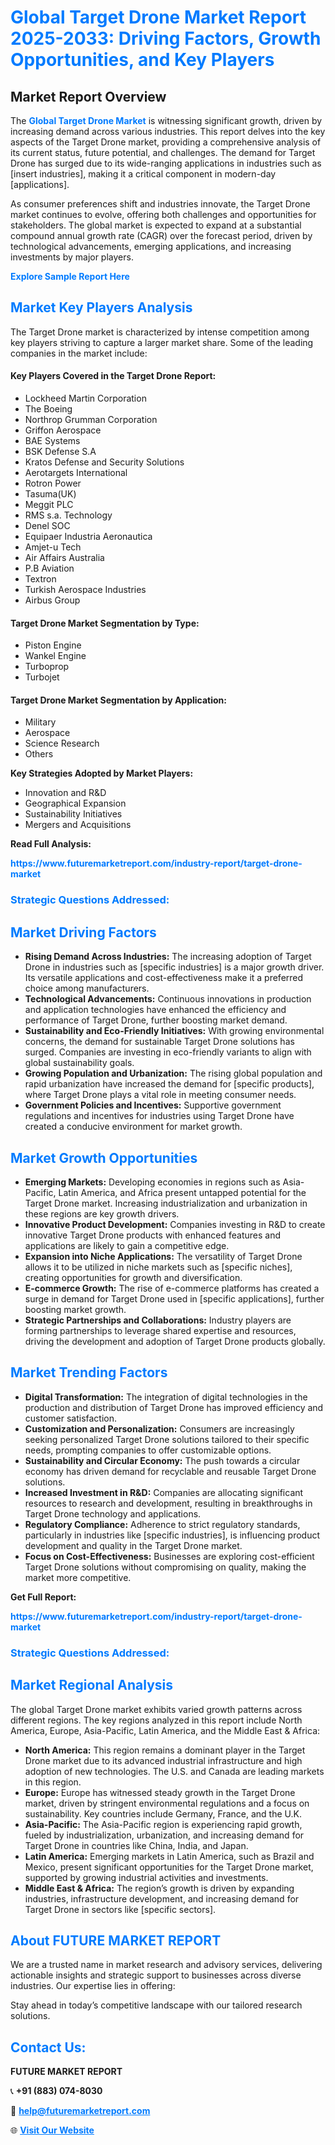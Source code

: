 <h1 style="color: #007BFF;">Global Target Drone Market Report 2025-2033: Driving Factors, Growth Opportunities, and Key Players</h1>

<section id="overview">
<h2>Market Report Overview</h2>
<p>The <a href="https://www.futuremarketreport.com/industry-report/target-drone-market" style="color: #007BFF; text-decoration: none;"><strong>Global Target Drone Market</strong></a> is witnessing significant growth, driven by increasing demand across various industries. This report delves into the key aspects of the Target Drone market, providing a comprehensive analysis of its current status, future potential, and challenges. The demand for Target Drone has surged due to its wide-ranging applications in industries such as [insert industries], making it a critical component in modern-day [applications].</p>
<p>As consumer preferences shift and industries innovate, the Target Drone market continues to evolve, offering both challenges and opportunities for stakeholders. The global market is expected to expand at a substantial compound annual growth rate (CAGR) over the forecast period, driven by technological advancements, emerging applications, and increasing investments by major players.</p>
</section>

<section id="overview">
<p><a href="https://www.futuremarketreport.com/request-sample/reportId=58759" style="color: #007BFF; text-decoration: none;"><strong>Explore Sample Report Here</strong></a></p>
</section>

<section id="key-players">
<h2 style="color: #007BFF;">Market Key Players Analysis</h2>
<p>The Target Drone market is characterized by intense competition among key players striving to capture a larger market share. Some of the leading companies in the market include:</p>
<h4>Key Players Covered in the Target Drone Report:</h4>
<ul><li>Lockheed Martin Corporation</li><li>The Boeing</li><li>Northrop Grumman Corporation</li><li>Griffon Aerospace</li><li>BAE Systems</li><li>BSK Defense S.A</li><li>Kratos Defense and Security Solutions</li><li>Aerotargets International</li><li>Rotron Power</li><li>Tasuma(UK)</li><li>Meggit PLC</li><li>RMS s.a. Technology</li><li>Denel SOC</li><li>Equipaer Industria Aeronautica</li><li>Amjet-u Tech</li><li>Air Affairs Australia</li><li>P.B Aviation</li><li>Textron</li><li>Turkish Aerospace Industries</li><li>Airbus Group</li></ul>
<h4>Target Drone Market Segmentation by Type:</h4>
<ul><li>Piston Engine</li><li>Wankel Engine</li><li>Turboprop</li><li>Turbojet</li></ul>

<h4>Target Drone Market Segmentation by Application:</h4>
<ul><li>Military</li><li>Aerospace</li><li>Science Research</li><li>Others</li></ul>
<p><strong>Key Strategies Adopted by Market Players:</strong></p>
<ul>
<li>Innovation and R&D</li>
<li>Geographical Expansion</li>
<li>Sustainability Initiatives</li>
<li>Mergers and Acquisitions</li>
</ul>
</section>

<section>
<p><strong>Read Full Analysis: </strong></p><a href="https://www.futuremarketreport.com/industry-report/target-drone-market" style="color: #007BFF; text-decoration: none;"><strong>https://www.futuremarketreport.com/industry-report/target-drone-market</strong></a>
<h3 style="color: #007BFF;">Strategic Questions Addressed:</h3>
</section>

<section id="driving-factors">
<h2 style="color: #007BFF;">Market Driving Factors</h2>
<ul>
<li><strong>Rising Demand Across Industries:</strong> The increasing adoption of Target Drone in industries such as [specific industries] is a major growth driver. Its versatile applications and cost-effectiveness make it a preferred choice among manufacturers.</li>
<li><strong>Technological Advancements:</strong> Continuous innovations in production and application technologies have enhanced the efficiency and performance of Target Drone, further boosting market demand.</li>
<li><strong>Sustainability and Eco-Friendly Initiatives:</strong> With growing environmental concerns, the demand for sustainable Target Drone solutions has surged. Companies are investing in eco-friendly variants to align with global sustainability goals.</li>
<li><strong>Growing Population and Urbanization:</strong> The rising global population and rapid urbanization have increased the demand for [specific products], where Target Drone plays a vital role in meeting consumer needs.</li>
<li><strong>Government Policies and Incentives:</strong> Supportive government regulations and incentives for industries using Target Drone have created a conducive environment for market growth.</li>
</ul>
</section>

<section id="growth-opportunities">
<h2 style="color: #007BFF;">Market Growth Opportunities</h2>
<ul>
<li><strong>Emerging Markets:</strong> Developing economies in regions such as Asia-Pacific, Latin America, and Africa present untapped potential for the Target Drone market. Increasing industrialization and urbanization in these regions are key growth drivers.</li>
<li><strong>Innovative Product Development:</strong> Companies investing in R&D to create innovative Target Drone products with enhanced features and applications are likely to gain a competitive edge.</li>
<li><strong>Expansion into Niche Applications:</strong> The versatility of Target Drone allows it to be utilized in niche markets such as [specific niches], creating opportunities for growth and diversification.</li>
<li><strong>E-commerce Growth:</strong> The rise of e-commerce platforms has created a surge in demand for Target Drone used in [specific applications], further boosting market growth.</li>
<li><strong>Strategic Partnerships and Collaborations:</strong> Industry players are forming partnerships to leverage shared expertise and resources, driving the development and adoption of Target Drone products globally.</li>
</ul>
</section>

<section id="trending-factors">
<h2 style="color: #007BFF;">Market Trending Factors</h2>
<ul>
<li><strong>Digital Transformation:</strong> The integration of digital technologies in the production and distribution of Target Drone has improved efficiency and customer satisfaction.</li>
<li><strong>Customization and Personalization:</strong> Consumers are increasingly seeking personalized Target Drone solutions tailored to their specific needs, prompting companies to offer customizable options.</li>
<li><strong>Sustainability and Circular Economy:</strong> The push towards a circular economy has driven demand for recyclable and reusable Target Drone solutions.</li>
<li><strong>Increased Investment in R&D:</strong> Companies are allocating significant resources to research and development, resulting in breakthroughs in Target Drone technology and applications.</li>
<li><strong>Regulatory Compliance:</strong> Adherence to strict regulatory standards, particularly in industries like [specific industries], is influencing product development and quality in the Target Drone market.</li>
<li><strong>Focus on Cost-Effectiveness:</strong> Businesses are exploring cost-efficient Target Drone solutions without compromising on quality, making the market more competitive.</li>
</ul>
</section>

<section>
<p><strong>Get Full Report: </strong></p><a href="https://www.futuremarketreport.com/industry-report/target-drone-market" style="color: #007BFF; text-decoration: none;"><strong>https://www.futuremarketreport.com/industry-report/target-drone-market</strong></a>
<h3 style="color: #007BFF;">Strategic Questions Addressed:</h3>
</section>


<section id="regional-analysis">
<h2 style="color: #007BFF;">Market Regional Analysis</h2>
<p>The global Target Drone market exhibits varied growth patterns across different regions. The key regions analyzed in this report include North America, Europe, Asia-Pacific, Latin America, and the Middle East & Africa:</p>
<ul>
<li><strong>North America:</strong> This region remains a dominant player in the Target Drone market due to its advanced industrial infrastructure and high adoption of new technologies. The U.S. and Canada are leading markets in this region.</li>
<li><strong>Europe:</strong> Europe has witnessed steady growth in the Target Drone market, driven by stringent environmental regulations and a focus on sustainability. Key countries include Germany, France, and the U.K.</li>
<li><strong>Asia-Pacific:</strong> The Asia-Pacific region is experiencing rapid growth, fueled by industrialization, urbanization, and increasing demand for Target Drone in countries like China, India, and Japan.</li>
<li><strong>Latin America:</strong> Emerging markets in Latin America, such as Brazil and Mexico, present significant opportunities for the Target Drone market, supported by growing industrial activities and investments.</li>
<li><strong>Middle East & Africa:</strong> The region’s growth is driven by expanding industries, infrastructure development, and increasing demand for Target Drone in sectors like [specific sectors].</li>
</ul>
</section>

<footer>
<h2 style="color: #007BFF;">About FUTURE MARKET REPORT</h2>
<p>We are a trusted name in market research and advisory services, delivering actionable insights and strategic support to businesses across diverse industries. Our expertise lies in offering:</p>

<p>Stay ahead in today’s competitive landscape with our tailored research solutions.</p>

<h2 style="color: #007BFF;">Contact Us:</h2>
<p><strong>FUTURE MARKET REPORT</strong></p>
<p>📞 <strong>+91 (883) 074-8030</strong></p>
<p>📧 <strong><a href="mailto:help@futuremarketreport.com" style="color: #007BFF;">help@futuremarketreport.com</a></strong></p>
<p>🌐 <strong><a href="https://www.futuremarketreport.com/" style="color: #007BFF;">Visit Our Website</a></strong></p>
</footer>